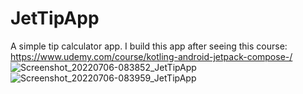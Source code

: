 # JetTipApp
A simple tip calculator app. I build this app after seeing this course: https://www.udemy.com/course/kotling-android-jetpack-compose-/
![Screenshot_20220706-083852_JetTipApp](https://user-images.githubusercontent.com/60168299/177467393-32a3c0b5-d20f-4e42-9931-c73d8acab3e4.jpg)
![Screenshot_20220706-083959_JetTipApp](https://user-images.githubusercontent.com/60168299/177467402-36567a1d-fee9-455e-af19-11d265c394ed.jpg)
